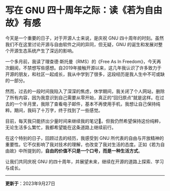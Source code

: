 # 写在 GNU 四十周年之际：读《若为自由故》有感

今天是一个重要的日子，对于开源人士来说，是庆祝 GNU 四十周年的时刻。虽然我们不在这里讨论开源与自由软件之间的异同，但无疑，GNU 的诞生和发展对整个开源生态系统产生了深远的影响。

一个多月前，我读了理查德·斯托曼（RMS）的《Free As In Freedom》，今天再次翻阅，不禁想写些感想。自2019年接触开源以来，这几年我认识了许多致力于开源的朋友，和社区一起成长，我从中学到了很多，这段经历是我人生中不可或缺的一部分。

然而，过去的一段时间我陷入了深深的焦虑，休学期间，我关闭了个人网站，删除了所有内容，因为我意识到自己需要从零开始，真正的“回归原点”就是这样。在过去的一个半月里，我除了查看电子邮件，基本不再使用手机，我想让自己保持纯粹。期间，我码了十万字，终于找到了一些感觉。

目前，每天我只能挤出少量时间来继续我的笔记📒。但我仍然希望保持这份纯粹，无论生活多么繁忙，我都希望能在这条道路上继续前行。

在这个特别的日子，回顾过去的经历，我感受到 GNU 所代表的自由与开放精神的重要性。它不仅影响了我对技术的理解，也改变了我对生活的态度。正如《若为自由故》中所提到的，**自由的价值不只是一个口号，而是一种生活方式**。

让我们共同庆祝 GNU 的四十周年，并展望未来，继续在开源的道路上探索、学习与成长。

---
**更新于**：2023年9月27日

